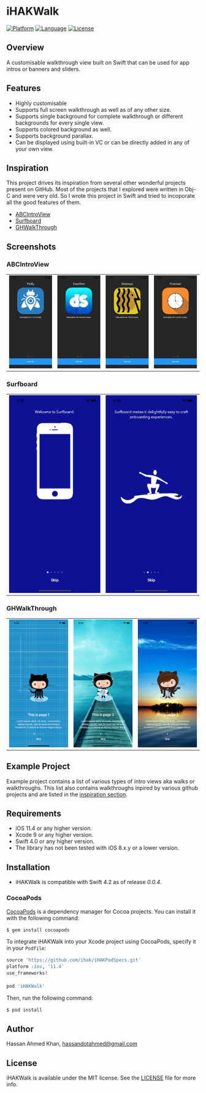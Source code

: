 # iHAKWalk

[![Platform](http://img.shields.io/badge/platform-iOS-blue.svg?style=flat)](https://developer.apple.com/iphone/index.action)
[![Language](http://img.shields.io/badge/language-Swift-brightgreen.svg?style=flat)](https://developer.apple.com/swift)
[![License](http://img.shields.io/badge/license-MIT-lightgrey.svg?style=flat)](http://mit-license.org)

## Overview

A customisable walkthrough view built on Swift that can be used for app intros or banners and sliders. 

## Features

- Highly customisable
- Supports full screen walkthrough as well as of any other size.
- Supports single background for complete walkthrough or different backgrounds for every single view.
- Supports colored background as well.
- Supports background parallax.
- Can be displayed using built-in VC or can be directly added in any of your own view.

## Inspiration

This project drives its inspiration from several other wonderful projects present on GitHub. Most of the projects that I explored were written in Obj-C and were very old. So I wrote this project in Swift and tried to incoporate all the good features of them.

* [ABCIntroView](https://github.com/AdamBCo/ABCIntroView)
* [Surfboard](https://github.com/MosheBerman/Surfboard)
* [GHWalkThrough](https://github.com/GnosisHub/GHWalkThrough)

## Screenshots

### ABCIntroView

| | | | |
|-|-|-|-|
| ![abcintroview-1](https://github.com/ihak/iHAKWalk/raw/master/screenshots/inspiration-1.png) | ![abcintroview-2](https://github.com/ihak/iHAKWalk/raw/master/screenshots/inspiration-2.png) | ![abcintroview-3](https://github.com/ihak/iHAKWalk/raw/master/screenshots/inspiration-3.png) | ![abcintroview-4](https://github.com/ihak/iHAKWalk/raw/master/screenshots/inspiration-4.png) |

### Surfboard

| | |
|-|-|
| ![surfboard-1](https://github.com/ihak/iHAKWalk/raw/master/screenshots/inspiration-5.png) | ![surfboard-2](https://github.com/ihak/iHAKWalk/raw/master/screenshots/inspiration-6.png) |

### GHWalkThrough

| | | |
|-|-|-|
| ![ghwalkthrough-1](https://github.com/ihak/iHAKWalk/raw/master/screenshots/inspiration-7.png) | ![ghwalkthrough-2](https://github.com/ihak/iHAKWalk/raw/master/screenshots/inspiration-8.png) | ![ghwalkthrough-3](https://github.com/ihak/iHAKWalk/raw/master/screenshots/inspiration-9.png) |


## Example Project

Example project contains a list of various types of intro views aka walks or walkthroughs. This list also contains walkthroughs inpired by various github projects and are listed in the [inspiration section](#inspiration).

## Requirements

- iOS 11.4 or any higher version.
- Xcode 9 or any higher version.
- Swift 4.0 or any higher version.
- The library has not been tested with iOS 8.x.y or a lower version.

## Installation

- iHAKWalk is compatible with Swift 4.2 as of release *0.0.4*. 

### CocoaPods

[CocoaPods](http://cocoapods.org) is a dependency manager for Cocoa projects. You can install it with the following command:

```bash
$ gem install cocoapods
```

To integrate iHAKWalk into your Xcode project using CocoaPods, specify it in your `Podfile`:

```ruby
source 'https://github.com/ihak/iHAKPodSpecs.git'
platform :ios, '11.4'
use_frameworks!

pod 'iHAKWalk'
```

Then, run the following command:

```bash
$ pod install
```

## Author

Hassan Ahmed Khan, hassandotahmed@gmail.com

## License

iHAKWalk is available under the MIT license. See the [LICENSE](/LICENSE) file for more info.
